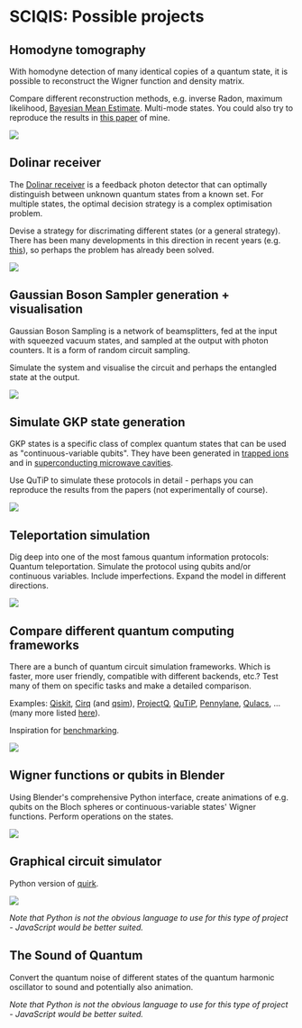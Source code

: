 # SCIQIS: Possible projects 

## Homodyne tomography

With homodyne detection of many identical copies of a quantum state, it is possible to reconstruct the Wigner function and density matrix.

Compare different reconstruction methods, e.g. inverse Radon, maximum likelihood, [Bayesian Mean Estimate](https://iopscience.iop.org/article/10.1088/1367-2630/12/4/043034/meta). Multi-mode states. You could also try to reproduce the results in [this paper](https://journals.aps.org/prl/abstract/10.1103/PhysRevLett.105.053602) of mine.

![](attachment/551adfb4556425dfc6d6f022fa96ad33.png)

## Dolinar receiver

The [Dolinar receiver](https://omni.wikiwand.com/en/articles/Dolinar_receiver) is a feedback photon detector that can optimally distinguish between unknown quantum states from a known set. For multiple states, the optimal decision strategy is a complex optimisation problem. 

Devise a strategy for discrimating different states (or a general strategy). There has been many developments in this direction in recent years (e.g. [this](https://www.nature.com/articles/s41377-022-01039-5)), so perhaps the problem has already been solved.

![](attachment/094f90e4e8db1d791166061ee8d2ebf8.jpg)
## Gaussian Boson Sampler generation + visualisation

Gaussian Boson Sampling is a network of beamsplitters, fed at the input with squeezed vacuum states, and sampled at the output with photon counters. It is a form of random circuit sampling.

Simulate the system and visualise the circuit and perhaps the entangled state at the output.

![](attachment/dc152f2d67fb6616277f7dfea58d2d51.png)

## Simulate GKP state generation

GKP states is a specific class of complex quantum states that can be used as "continuous-variable qubits". They have been generated in [trapped ions](https://www.nature.com/articles/s41586-019-0960-6) and in [superconducting microwave cavities](https://www.nature.com/articles/s41586-020-2603-3).

Use QuTiP to simulate these protocols in detail - perhaps you can reproduce the results from the papers (not experimentally of course).

[![](attachment/393ea3439d8a680a23e4a88a79c2fd65.png)](https://www.phys.ethz.ch/news-and-events/d-phys-news/2022/02/quantum-errors-made-more-tolerable.html)

## Teleportation simulation

Dig deep into one of the most famous quantum information protocols: Quantum teleportation. Simulate the protocol using qubits and/or continuous variables. Include imperfections. Expand the model in different directions.

![](attachment/f5e512339e9d5297f6f2a6f59581a7d4.png)

## Compare different quantum computing frameworks

There are a bunch of quantum circuit simulation frameworks. Which is faster, more user friendly, compatible with different backends, etc.?
Test many of them on specific tasks and make a detailed comparison.

Examples: [Qiskit](https://www.ibm.com/quantum/qiskit),  [Cirq](https://quantumai.google/cirq) (and [qsim](https://quantumai.google/qsim)), [ProjectQ](https://projectq.ch), [QuTiP](https://qutip.org/), [Pennylane](https://pennylane.ai), [Qulacs](https://docs.qulacs.org/en/latest/), ... (many more listed [here](https://quantiki.org/wiki/list-qc-simulators)).

Inspiration for [benchmarking](https://github.com/yardstiq/quantum-benchmarks).

![](attachment/1e1c38207e0f12106c8276fea84ee1f4.png)


## Wigner functions or qubits in Blender

Using Blender's comprehensive Python interface, create animations of e.g. qubits on the Bloch spheres or continuous-variable states' Wigner functions. Perform operations on the states. 

![](attachment/94b50097e63748afae5a5bb60f24c8e3.png)

## Graphical circuit simulator

Python version of [quirk](https://algassert.com/quirk).

![](attachment/27b0972fca48590797a10d00fcd15dda.png)

_Note that Python is not the obvious language to use for this type of project - JavaScript would be better suited._

## The Sound of Quantum

Convert the quantum noise of different states of the quantum harmonic oscillator to sound and potentially also animation. 

_Note that Python is not the obvious language to use for this type of project - JavaScript would be better suited._